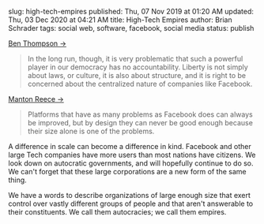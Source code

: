 slug: high-tech-empires
published: Thu, 07 Nov 2019 at 01:20 AM
updated: Thu, 03 Dec 2020 at 04:21 AM
title: High-Tech Empires
author: Brian Schrader
tags: social web, software, facebook, social media
status: publish

[Ben Thompson &#8594;](https://stratechery.com/2019/tech-and-liberty/)

> In the long run, though, it is very problematic that such a powerful player in our democracy has no accountability. Liberty is not simply about laws, or culture, it is also about structure, and it is right to be concerned about the centralized nature of companies like Facebook.

[Manton Reece &#8594;](https://www.manton.org/2019/11/06/kill-the-algorithm.html)

> Platforms that have as many problems as Facebook does can always be improved, but by design they can never be good enough because their size alone is one of the problems.

A difference in scale can become a difference in kind. Facebook and other large Tech companies have more users than most nations have citizens. We look down on autocratic governments, and will hopefully continue to do so. We can't forget that these large corporations are a new form of the same thing.

We have a words to describe organizations of large enough size that exert control over vastly different groups of people and that aren't answerable to their constituents. We call them autocracies; we call them empires.
